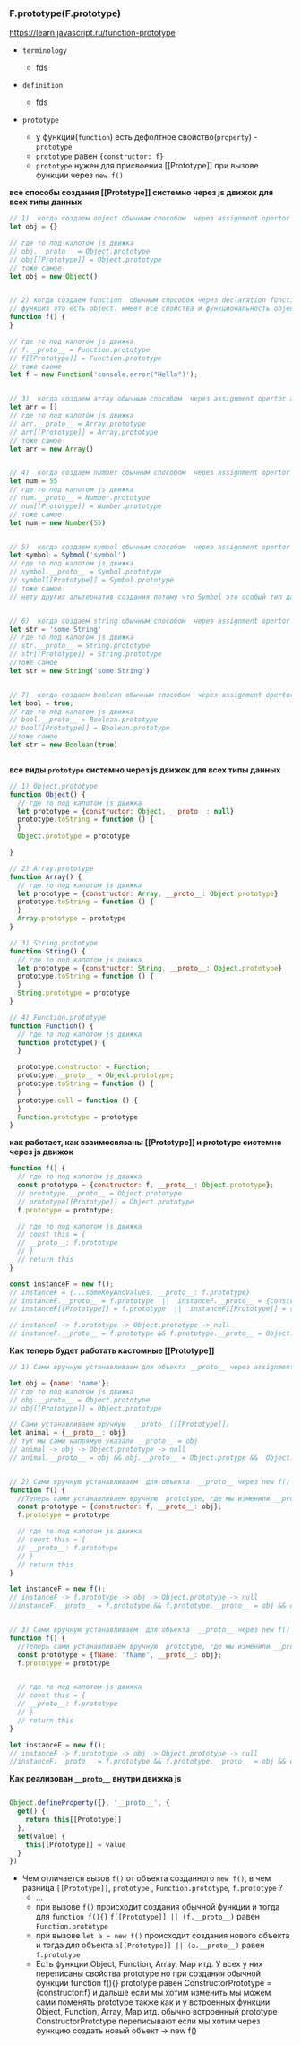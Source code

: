 ### F.prototype(F.prototype)

https://learn.javascript.ru/function-prototype

- `terminology`
    - fds

- `definition`
    - fds

- `prototype`
    - у функции(`function`) есть дефолтное свойство(`property`) - `prototype`
    - `prototype` равен `{constructor: f}`
    - `prototype` нужен для присвоения [[Prototype]] при вызове функции через `new f()`

**все способы создания [[Prototype]] системно через js движок для всех типы данных**

```js
// 1)  когда создаем object обычным способом  через assignment opertor and braces
let obj = {}

// где то под капотом js движка 
// obj.__proto__ = Object.prototype
// obj[[Prototype]] = Object.prototype
// тоже самое
let obj = new Object()


// 2) когда создаем function  обычным способок через declaration function
// функция это есть object. имеет все свойства и функциональность object-а / функция это просто super object
function f() {
}

// где то под капотом js движка 
// f.__proto__ = Function.prototype
// f[[Prototype]] = Function.prototype
// тоже саоме 
let f = new Function('console.error("Hello")');


// 3)  когда создаем array обычным способом  через assignment opertor and square brackets
let arr = []
// где то под капотом js движка 
// arr.__proto__ = Array.prototype
// arr[[Prototype]] = Array.prototype
// тоже самое
let arr = new Array()


// 4)  когда создаем number обычным способом  через assignment opertor
let num = 55
// где то под капотом js движка 
// num.__proto__ = Number.prototype
// num[[Prototype]] = Number.prototype
// тоже самое 
let num = new Number(55)


// 5)  когда создаем symbol обычным способом  через assignment opertor and Symbol
let symbol = Sybmol('symbol')
// где то под капотом js движка 
// symbol.__proto__ = Symbol.prototype
// symbol[[Prototype]] = Symbol.prototype
// тоже самое
// нету других альтернатив создания потому что Symbol это особый тип данных 


// 6)  когда создаем string обычным способом  через assignment opertor
let str = 'some String'
// где то под капотом js движка 
// str.__proto__ = String.prototype
// str[[Prototype]] = String.prototype
//тоже самое 
let str = new String('some String')


// 7)  когда создаем boolean обычным способом  через assignment opertor
let bool = true;
// где то под капотом js движка 
// bool.__proto__ = Boolean.prototype
// bool[[Prototype]] = Boolean.prototype
//тоже самое 
let str = new Boolean(true)



```

**все виды `prototype` системно через js движок для всех типы данных**

```js
// 1) Object.prototype
function Object() {
  // где то под капотом js движка
  let prototype = {constructor: Object, __proto__: null}
  prototype.toString = function () {
  }
  Object.prototype = prototype

}

// 2) Array.prototype
function Array() {
  // где то под капотом js движка
  let prototype = {constructor: Array, __proto__: Object.prototype}
  prototype.toString = function () {
  }
  Array.prototype = prototype
}

// 3) String.prototype
function String() {
  // где то под капотом js движка
  let prototype = {constructor: String, __proto__: Object.prototype}
  prototype.toString = function () {
  }
  String.prototype = prototype
}

// 4) Function.prototype
function Function() {
  // где то под капотом js движка
  function prototype() {
  }

  prototype.constructor = Function;
  prototype.__proto__ = Object.prototype;
  prototype.toString = function () {
  }
  prototype.call = function () {
  }
  Function.prototype = prototype
}


```

**как работает, как взаимосвязаны [[Prototype]] и prototype системно через js движок**

```js
function f() {
  // где то под капотом js движка 
  const prototype = {constructor: f, __proto__: Object.prototype};
  // prototype.__proto__ = Object.prototype
  // prototype[[Prototype]] = Object.prototype
  f.prototype = prototype;

  // где то под капотом js движка 
  // const this = {
  // __proto__: f.prototype
  // }
  // return this
}

const instanceF = new f();
// instanceF = {...someKeyAndValues, __proto__: f.prototype}
// instanceF.__proto__ = f.prototype  ||  instanceF.__proto__ = {constructor:f, __proto__: Object.prototype} 
// instanceF[[Prototype]] = f.prototype  ||  instanceF[[Prototype]] = {constructor:f, __proto__: Object.prototype}

// instanceF -> f.prototype -> Object.prototype -> null
// instanceF.__proto__ = f.prototype && f.prototype.__proto__ = Object.prototype && Object.prototype.__proto__ =null


```

**Как теперь будет работать кастомные [[Prototype]]**

```js
// 1) Сами вручную устанавливаем для объекта __proto__ через assignment operator and braces

let obj = {name: 'name'};
// где то под капотом js движка
// obj.__proto__ = Object.prototype
// obj[[Prototype]] = Object.prototype

// Сами устанавливаем вручную  __proto__([[Prototype]])
let animal = {__proto__: obj}
// тут мы сами напрямую указали __proto__ = obj
// animal -> obj -> Object.prototype -> null
// animal.__proto__ = obj && obj.__proto__ = Object.protype &&  Object.protype.__proto__ = null


// 2) Сами вручную устанавливаем  для объекта  __proto__ через new f()
function f() {
  //Теперь сами устанавливаем вручную  prototype, где мы изменили __proto__ для prototype
  const prototype = {constructor: f, __proto__: obj};
  f.prototype = prototype

  // где то под капотом js движка 
  // const this = {
  // __proto__: f.prototype
  // }
  // return this
}

let instanceF = new f();
// instanceF -> f.prototype -> obj -> Object.prototype -> null
//instanceF.__proto__ = f.prototype && f.prototype.__proto__ = obj && obj.__proto__ = Object.prototype &&  Object.prototype.__proto__ = null


// 3) Сами вручную устанавливаем  для объекта  __proto__ через new f()
function f() {
  //Теперь сами устанавливаем вручную  prototype, где мы изменили __proto__ для prototype
  const prototype = {fName: 'fName', __proto__: obj};
  f.prototype = prototype


  // где то под капотом js движка 
  // const this = {
  // __proto__: f.prototype
  // }
  // return this
}

let instanceF = new f();
// instanceF -> f.prototype -> obj -> Object.prototype -> null
//instanceF.__proto__ = f.prototype && f.prototype.__proto__ = obj && obj.__proto__ = Object.prototype &&  Object.prototype.__proto__ = null

```

**Как реализован `__proto__`  внутри движка js**

```js

Object.defineProperty({}, '__proto__', {
  get() {
    return this[[Prototype]]
  },
  set(value) {
    this[[Prototype]] = value
  }
})

```

- Чем отличается вызов `f()` от объекта созданного `new f()`, в чем разница `[[Prototype]]`, `prototype`
  ,  `Function.prototype`, `f.prototype` ?
    - ...
    - при вызове `f()` происходит создания обычной функции и тогда
      для `function f(){}`  `f[[Prototype]] || (f.__proto__)`
      равен `Function.prototype`
    - при вызове  `let a = new f()` происходит создания нового объекта и тогда для
      объекта `a[[Prototype]] || (a.__proto__)` равен `f.prototype`
    - Есть функции Object, Function, Array, Map итд. У всех у них переписаны свойства prototype но при создания обычной
      функции function f(){} prototype равен ConstructorPrototype = {constructor:f} и дальше если мы хотим изменить мы
      можем сами поменять prototype также как и у встроенных функции Object, Function, Array, Map итд. обычно встроенный
      prototype ConstructorPrototype переписывают если мы хотим через функцию создать новый объект -> new f()

